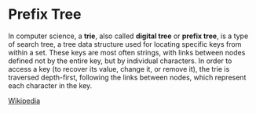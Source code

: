 # Prefix Tree

In computer science, a **trie**, also called **digital tree** or **prefix tree**, is a type of search tree, a tree data structure used for locating specific keys from within a set. These keys are most often strings, with links between nodes defined not by the entire key, but by individual characters. In order to access a key (to recover its value, change it, or remove it), the trie is traversed depth-first, following the links between nodes, which represent each character in the key.

[Wikipedia](https://en.wikipedia.org/wiki/Trie)